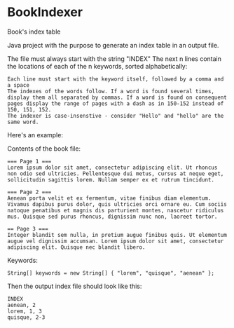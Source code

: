 # BookIndexer
Book's index table

Java project with the purpose to generate an index table in an output file.

The file must always start with the string "INDEX"
The next n lines contain the locations of each of the n keywords, sorted alphabetically:

    Each line must start with the keyword itself, followed by a comma and a space
    The indexes of the words follow. If a word is found several times, display them all separated by commas. If a word is found on consequent pages display the range of pages with a dash as in 150-152 instead of 150, 151, 152.
    The indexer is case-insenstive - consider "Hello" and "hello" are the same word.
    
Here's an example:

Contents of the book file:
```
=== Page 1 ===
Lorem ipsum dolor sit amet, consectetur adipiscing elit. Ut rhoncus non odio sed ultricies. Pellentesque dui metus, cursus at neque eget, sollicitudin sagittis lorem. Nullam semper ex et rutrum tincidunt.

=== Page 2 ===
Aenean porta velit et ex fermentum, vitae finibus diam elementum. Vivamus dapibus purus dolor, quis ultricies orci ornare eu. Cum sociis natoque penatibus et magnis dis parturient montes, nascetur ridiculus mus. Quisque sed purus rhoncus, dignissim nunc non, laoreet tortor. 

== Page 3 ===
Integer blandit sem nulla, in pretium augue finibus quis. Ut elementum augue vel dignissim accumsan. Lorem ipsum dolor sit amet, consectetur adipiscing elit. Quisque nec blandit libero.
```
Keywords:
```
String[] keywords = new String[] { "lorem", "quisque", "aenean" };
```

Then the output index file should look like this:
```
INDEX
aenean, 2
lorem, 1, 3
quisque, 2-3
```
